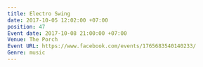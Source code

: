 ```yaml
---
title: Electro Swing
date: 2017-10-05 12:02:00 +07:00
position: 47
Event date: 2017-10-08 21:00:00 +07:00
Venue: The Porch
Event URL: https://www.facebook.com/events/1765683540140233/
Genre: music
---
```


